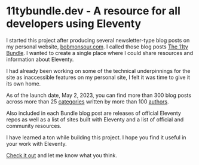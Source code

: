 # 11tybundle.dev - A resource for all developers using Eleventy

I started this project after producing several newsletter-type blog posts on my personal website, [bobmonsour.com](https://bobmonsour.com). I called those blog posts [The 11ty Bundle](https://www.bobmonsour.com/tags/11ty-bundle/). I wanted to create a single place where I could share resources and information about Eleventy.

I had already been working on some of the technical underpinnings for the site as inaccessible features on my personal site, I felt it was time to give it its own home.

As of the launch date, May 2, 2023, you can find more than 300 blog posts across more than 25 [categories](/https://11tybundle.dev/categories/) written by more than 100 [authors](https://11tybundle.dev/authors/).

Also included in each Bundle blog post are releases of official Eleventy repos as well as a list of sites built with Eleventy and a list of official and community resources.

I have learned a ton while building this project. I hope you find it useful in your work with Eleventy.

[Check it out](https://11tybundle.dev/) and let me know what you think.
